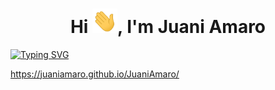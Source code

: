 <h1 align="center">Hi <img src="https://raw.githubusercontent.com/ABSphreak/ABSphreak/master/gifs/Hi.gif" width="40px">, I'm Juani Amaro</h1>

[![Typing SVG](https://readme-typing-svg.demolab.com?font=Cutive+Mono&weight=800&size=30&duration=4998&pause=1000&color=8C10C4&random=false&width=435&lines=Multiplatform+developer;Illustrator;Designer;Entrepreneur)](https://git.io/typing-svg)

https://juaniamaro.github.io/JuaniAmaro/
